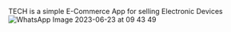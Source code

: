 TECH is a simple E-Commerce App for selling Electronic Devices 
![WhatsApp Image 2023-06-23 at 09 43 49](https://github.com/a7med7amed/TECH/assets/120002258/4e5e352f-b6e0-4dde-9281-7d4f0eb5898a)
